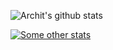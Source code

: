 
![Archit's github stats](https://github-readme-stats.vercel.app/api?username=archit0)

[![Some other stats](https://github-readme-stats.vercel.app/api/wakatime?username=archit0)](https://github.com/anuraghazra/github-readme-stats)
